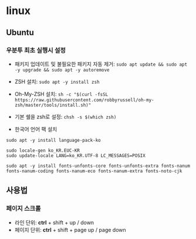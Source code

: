# linux
## Ubuntu
### 우분투 최초 실행시 설정
- 패키지 업데이트 및 불필요한 패키지 자동 제거: `sudo apt update && sudo apt -y upgrade && sudo apt -y autoremove`

- ZSH 설치: `sudo apt -y install zsh`

- Oh-My-ZSH 설치: `sh -c "$(curl -fsSL https://raw.githubusercontent.com/robbyrussell/oh-my-zsh/master/tools/install.sh)"`

- 기본 쉘을 zsh로 설정: `chsh -s $(which zsh)`

- 한국어 언어 팩 설치
```
sudo apt -y install language-pack-ko

sudo locale-gen ko_KR.EUC-KR
sudo update-locale LANG=ko_KR.UTF-8 LC_MESSAGES=POSIX

sudo apt -y install fonts-unfonts-core fonts-unfonts-extra fonts-nanum fonts-nanum-coding fonts-nanum-eco fonts-nanum-extra fonts-noto-cjk
```

## 사용법
### 페이지 스크롤
- 라인 단위: **ctrl** + shift + up / down
- 페이지 단위: **ctrl** + shift + page up / page down